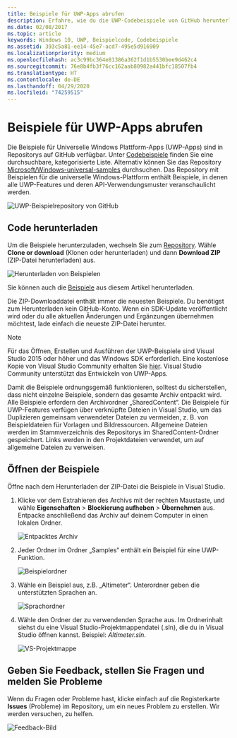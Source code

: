```yaml
---
title: Beispiele für UWP-Apps abrufen
description: Erfahre, wie du die UWP-Codebeispiele von GitHub herunterlädst.
ms.date: 02/08/2017
ms.topic: article
keywords: Windows 10, UWP, Beispielcode, Codebeispiele
ms.assetid: 393c5a81-ee14-45e7-acd7-495e5d916909
ms.localizationpriority: medium
ms.openlocfilehash: ac3c99bc364e81386a362f1d1b5530bee9d462c4
ms.sourcegitcommit: 76e8b4fb3f76cc162aab80982a441bfc18507fb4
ms.translationtype: HT
ms.contentlocale: de-DE
ms.lasthandoff: 04/29/2020
ms.locfileid: "74259515"
---
```

# <a name="get-uwp-app-samples"></a>Beispiele für UWP-Apps abrufen

Die Beispiele für Universelle Windows Plattform-Apps (UWP-Apps) sind in Repositorys auf GitHub verfügbar. Unter [Codebeispiele](https://developer.microsoft.com/windows/samples) finden Sie eine durchsuchbare, kategorisierte Liste. Alternativ können Sie das Repository [Microsoft/Windows-universal-samples](https://github.com/Microsoft/Windows-universal-samples "GitHub-Repository mit Beispielen für Universelle Windows-Plattform-Apps – GitHub-Repository") durchsuchen. Das Repository mit Beispielen für die universelle Windows-Plattform enthält Beispiele, in denen alle UWP-Features und deren API-Verwendungsmuster veranschaulicht werden.

![UWP-Beispielrepository von GitHub](images/GitHubUWPSamplesPage.png)

## <a name="download-the-code"></a>Code herunterladen

Um die Beispiele herunterzuladen, wechseln Sie zum [Repository](https://github.com/Microsoft/Windows-universal-samples "GitHub-Repository mit Beispielen für Universelle Windows-Plattform-Apps – GitHub-Repository"). Wähle **Clone or download** (Klonen oder herunterladen) und dann **Download ZIP** (ZIP-Datei herunterladen) aus. 

![Herunterladen von Beispielen](images/SamplesDownloadButton.png)

Sie können auch die [Beispiele](https://github.com/Microsoft/Windows-universal-samples/archive/master.zip "ZIP-Datei mit Beispielen für Universelle Windows-Plattform-Apps herunterladen") aus diesem Artikel herunterladen.

Die ZIP-Downloaddatei enthält immer die neuesten Beispiele. Du benötigst zum Herunterladen kein GitHub-Konto. Wenn ein SDK-Update veröffentlicht wird oder du alle aktuellen Änderungen und Ergänzungen übernehmen möchtest, lade einfach die neueste ZIP-Datei herunter.

> [!NOTE]
> Für das Öffnen, Erstellen und Ausführen der UWP-Beispiele sind Visual Studio 2015 oder höher und das Windows SDK erforderlich. Eine kostenlose Kopie von Visual Studio Community erhalten Sie [hier](https://www.microsoft.com/?ref=go). Visual Studio Community unterstützt das Entwickeln von UWP-Apps.  
>
> Damit die Beispiele ordnungsgemäß funktionieren, solltest du sicherstellen, dass nicht einzelne Beispiele, sondern das gesamte Archiv entpackt wird. Alle Beispiele erfordern den Archivordner „SharedContent“. Die Beispiele für UWP-Features verfügen über verknüpfte Dateien in Visual Studio, um das Duplizieren gemeinsam verwendeter Dateien zu vermeiden, z. B. von Beispieldateien für Vorlagen und Bildressourcen. Allgemeine Dateien werden im Stammverzeichnis des Repositorys im SharedContent-Ordner gespeichert. Links werden in den Projektdateien verwendet, um auf allgemeine Dateien zu verweisen.
> 

## <a name="open-the-samples"></a>Öffnen der Beispiele

Öffne nach dem Herunterladen der ZIP-Datei die Beispiele in Visual Studio.

1.  Klicke vor dem Extrahieren des Archivs mit der rechten Maustaste, und wähle **Eigenschaften** > **Blockierung aufheben** > **Übernehmen** aus. Entpacke anschließend das Archiv auf deinem Computer in einen lokalen Ordner.

    ![Entpacktes Archiv](images/SamplesUnzip1.png)
2.  Jeder Ordner im Ordner „Samples“ enthält ein Beispiel für eine UWP-Funktion.

    ![Beispielordner](images/SamplesUnzip2.png)
3.  Wähle ein Beispiel aus, z.B. „Altimeter“. Unterordner geben die unterstützten Sprachen an.

    ![Sprachordner](images/SamplesUnzip3.png)
4.  Wähle den Ordner der zu verwendenden Sprache aus. Im Ordnerinhalt siehst du eine Visual Studio-Projektmappendatei (.sln), die du in Visual Studio öffnen kannst. Beispiel: *Altimeter.sln*.

    ![VS-Projektmappe](images/SamplesUnzip4.png)

## <a name="give-feedback-ask-questions-and-report-issues"></a>Geben Sie Feedback, stellen Sie Fragen und melden Sie Probleme

Wenn du Fragen oder Probleme hast, klicke einfach auf die Registerkarte **Issues** (Probleme) im Repository, um ein neues Problem zu erstellen. Wir werden versuchen, zu helfen.

![Feedback-Bild](images/GitHubUWPSamplesFeedback.png)
